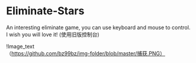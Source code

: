 # Eliminate-Stars
An interesting eliminate game, you can use keyboard and mouse to control. I wish you will love it!
(使用旧版控制台)


!Image_text（https://github.com/bz99bz/img-folder/blob/master/捕获.PNG）
